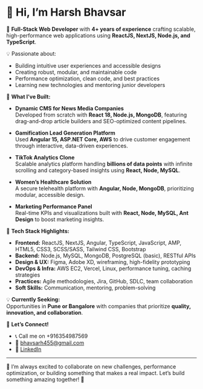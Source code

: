 # 👋 Hi, I’m Harsh Bhavsar

🌟 **Full-Stack Web Developer** with **4+ years of experience** crafting scalable, high-performance web applications using **ReactJS, NextJS, Node.js, and TypeScript**.

💡 Passionate about:
- Building intuitive user experiences and accessible designs
- Creating robust, modular, and maintainable code
- Performance optimization, clean code, and best practices
- Learning new technologies and mentoring junior developers

🚀 **What I’ve Built:**
- **Dynamic CMS for News Media Companies**  
  Developed from scratch with **React 18, Node.js, MongoDB**, featuring drag-and-drop article builders and SEO-optimized content pipelines.

- **Gamification Lead Generation Platform**  
  Used **Angular 15, ASP.NET Core, AWS** to drive customer engagement through interactive, data-driven experiences.

- **TikTok Analytics Clone**  
  Scalable analytics platform handling **billions of data points** with infinite scrolling and category-based insights using **React, Node, MySQL**.

- **Women’s Healthcare Solution**  
  A secure telehealth platform with **Angular, Node, MongoDB**, prioritizing modular, accessible design.

- **Marketing Performance Panel**  
  Real-time KPIs and visualizations built with **React, Node, MySQL, Ant Design** to boost marketing insights.

🔧 **Tech Stack Highlights:**
- **Frontend:** ReactJS, NextJS, Angular, TypeScript, JavaScript, AMP, HTML5, CSS3, SCSS/SASS, Tailwind CSS, Bootstrap  
- **Backend:** Node.js, MySQL, MongoDB, PostgreSQL (basic), RESTful APIs  
- **Design & UX:** Figma, Adobe XD, wireframing, high-fidelity prototyping  
- **DevOps & Infra:** AWS EC2, Vercel, Linux, performance tuning, caching strategies  
- **Practices:** Agile methodologies, Jira, GitHub, SDLC, team collaboration  
- **Soft Skills:** Communication, mentoring, problem-solving  

💡 **Currently Seeking:**  
Opportunities in **Pune or Bangalore** with companies that prioritize **quality, innovation, and collaboration**.  

🔗 **Let’s Connect!**  
- 📞 Call me on +916354987569  
- 📧 [bhavsarh455@gmail.com](mailto:bhavsarh455@gmail.com)  
- 💼 [LinkedIn](https://www.linkedin.com/in/harshbhavsar2001/)

---

💬 I’m always excited to collaborate on new challenges, performance optimization, or building something that makes a real impact. Let’s build something amazing together! 🚀
